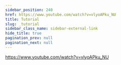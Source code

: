 ```yaml
---
sidebar_position: 240
href: https://www.youtube.com/watch?v=vlyoAPku_NU
title: Tutorial
slug: _tutorial
sidebar_class_name: sidebar-external-link
hide_title: true
pagination_prev: null
pagination_next: null
---
```


<!--
NOTES:
* This is a dummy document that will be replaced by an external link in the
  sidebar. See `/docusaurus.config.js`.
* We prevent the previous real document from providing a `Next` link to this
  dummy page by setting `pagination_next: null` in its front matter.
-->

https://www.youtube.com/watch?v=vlyoAPku_NU
